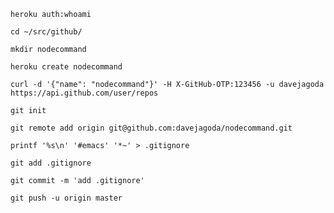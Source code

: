 `heroku auth:whoami`

`cd ~/src/github/`

`mkdir nodecommand`

`heroku create nodecommand`

`curl -d '{"name": "nodecommand"}' -H X-GitHub-OTP:123456 -u davejagoda https://api.github.com/user/repos`

`git init`

`git remote add origin git@github.com:davejagoda/nodecommand.git`

`printf '%s\n' '#emacs' '*~' > .gitignore`

`git add .gitignore`

`git commit -m 'add .gitignore'`

`git push -u origin master`
